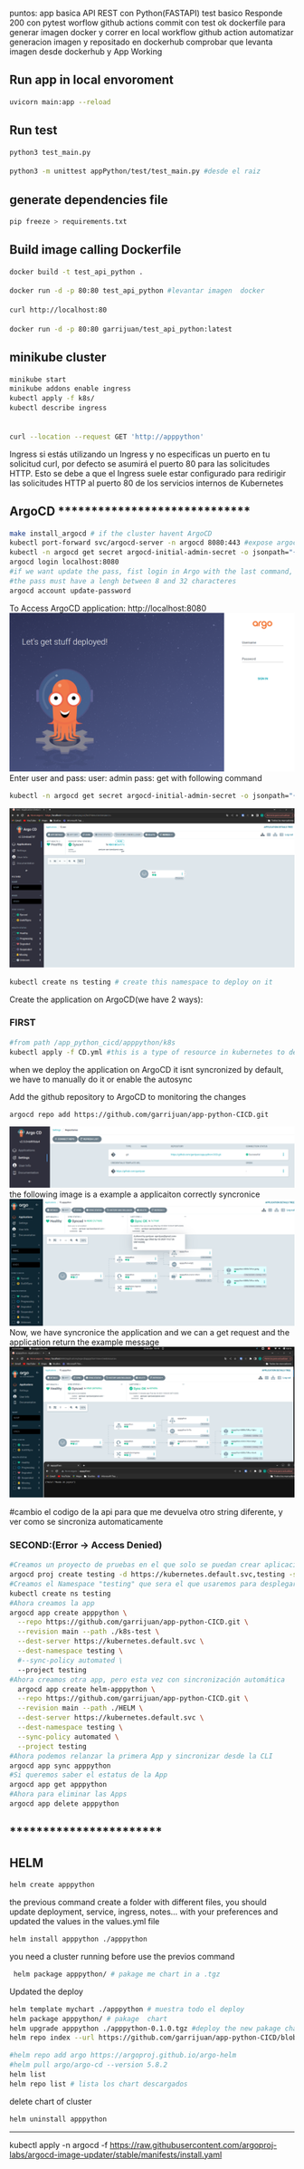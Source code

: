 puntos:
app basica API REST con Python(FASTAPI)
test basico Responde 200 con pytest
worflow github actions commit con test ok
dockerfile para generar imagen docker y correr en local
workflow github action automatizar generacion imagen y repositado en dockerhub
comprobar que levanta imagen desde dockerhub y App Working


## Run app in local envoroment
```sh
uvicorn main:app --reload
```

## Run test
```sh
python3 test_main.py

python3 -m unittest appPython/test/test_main.py #desde el raiz
```

## generate dependencies file
```sh
pip freeze > requirements.txt
```

## Build image calling Dockerfile
```sh
docker build -t test_api_python .

docker run -d -p 80:80 test_api_python #levantar imagen  docker

curl http://localhost:80

docker run -d -p 80:80 garrijuan/test_api_python:latest
```

## minikube cluster 
```sh
minikube start
minikube addons enable ingress
kubectl apply -f k8s/
kubectl describe ingress


curl --location --request GET 'http://apppython'
```

Ingress
si estás utilizando un Ingress y no especificas un puerto en tu solicitud curl, por defecto se asumirá el puerto 80 para las solicitudes HTTP. Esto se debe a que el Ingress suele estar configurado para redirigir las solicitudes HTTP al puerto 80 de los servicios internos de Kubernetes


## ArgoCD *****************************
```sh
make install_argocd # if the cluster havent ArgoCD
kubectl port-forward svc/argocd-server -n argocd 8080:443 #expose argocd app in localhost port 8080
kubectl -n argocd get secret argocd-initial-admin-secret -o jsonpath="{.data.password}" | base64 -d; echo #Return the pass
argocd login localhost:8080
#if we want update the pass, fist login in Argo with the last command, afterwards update the pass with the following command.
#the pass must have a lengh between 8 and 32 characteres
argocd account update-password
```
To Access ArgoCD application:
http://localhost:8080
![alt text](/documentation/argoLogin.png "ArgoCD-login")
Enter user and pass:
user: admin
pass: get with following command
```sh
kubectl -n argocd get secret argocd-initial-admin-secret -o jsonpath="{.data.password}" | base64 -d; echo
```
![alt text](/documentation/argoCDinterface.png "ArgoCD-interface")
```sh
kubectl create ns testing # create this namespace to deploy on it
```
Create the application on ArgoCD(we have 2 ways):

### FIRST
```sh
#from path /app_python_cicd/apppython/k8s
kubectl apply -f CD.yml #this is a type of resource in kubernetes to deploy application.
```
when we deploy the application on ArgoCD it isnt syncronized by default, we have to manually do it  or enable the autosync

Add the github repository to ArgoCD to monitoring the changes
```sh
argocd repo add https://github.com/garrijuan/app-python-CICD.git
```
![alt text](/documentation/argocd-repo.png "ArgoCD-repository")
the following image is a example a applicaiton correctly syncronice
![alt text](/documentation/appargocd.png "ArgoCD-app-syncronice")
Now, we have syncronice the application and we can a get request and the application return the example message
![alt text](/documentation/argoCommit1.png "ArgoCD-app-syncroniceV1")

#cambio el codigo de la api para que me devuelva otro string diferente, y ver como se sincroniza automaticamente


### SECOND:(Error -> Access Denied)
```sh
#Creamos un proyecto de pruebas en el que solo se puedan crear aplicaciones en el namespace "testing" y con determinado repositorio de código
argocd proj create testing -d https://kubernetes.default.svc,testing -s https://github.com/garrijuan/app-python-CICD.git
#Creamos el Namespace "testing" que sera el que usaremos para desplegar las aplicaciones
kubectl create ns testing
#Ahora creamos la app
argocd app create apppython \
  --repo https://github.com/garrijuan/app-python-CICD.git \
  --revision main --path ./k8s-test \
  --dest-server https://kubernetes.default.svc \
  --dest-namespace testing \
  #--sync-policy automated \
  --project testing
#Ahora creamos otra app, pero esta vez con sincronización automática
  argocd app create helm-apppython \
  --repo https://github.com/garrijuan/app-python-CICD.git \
  --revision main --path ./HELM \
  --dest-server https://kubernetes.default.svc \
  --dest-namespace testing \
  --sync-policy automated \
  --project testing
#Ahora podemos relanzar la primera App y sincronizar desde la CLI
argocd app sync apppython
#Si queremos saber el estatus de la App
argocd app get apppython
#Ahora para eliminar las Apps
argocd app delete apppython
```
## ***********************

## HELM 
```sh 
helm create apppython
```

the previous command create a folder with different files, you should update deployment, service, ingress, notes... with your preferences and updated the values in the values.yml file

```sh
helm install apppython ./apppython
```

you need a cluster running before use the previos command

```sh
 helm package apppython/ # pakage me chart in a .tgz
```
Updated the deploy
```sh
helm template mychart ./apppython # muestra todo el deploy
helm package apppython/ # pakage  chart 
helm upgrade apppython ./apppython-0.1.0.tgz #deploy the new pakage chart
helm repo index --url https://github.com/garrijuan/app-python-CICD/blob/main/HELM/apppython/charts/ .
```
```sh
#helm repo add argo https://argoproj.github.io/argo-helm
#helm pull argo/argo-cd --version 5.8.2
helm list 
helm repo list # lista los chart descargados
```

delete chart of cluster
```sh
helm uninstall apppython
```



-------------
kubectl apply -n argocd -f https://raw.githubusercontent.com/argoproj-labs/argocd-image-updater/stable/manifests/install.yaml